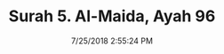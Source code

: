 ---
title       : "Surah 5. Al-Maida, Ayah 96"
date        : 7/25/2018 2:55:24 PM
draft       : false
type        : "quran"
layout      : "compare"
BookCode    : "CMP"
SurahNumber : "5"
AyahNumber  : "96"
TotalAyah   : "120"
---